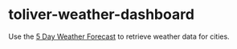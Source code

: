 # toliver-weather-dashboard
Use the [5 Day Weather Forecast](https://openweathermap.org/forecast5) to retrieve weather data for cities.
